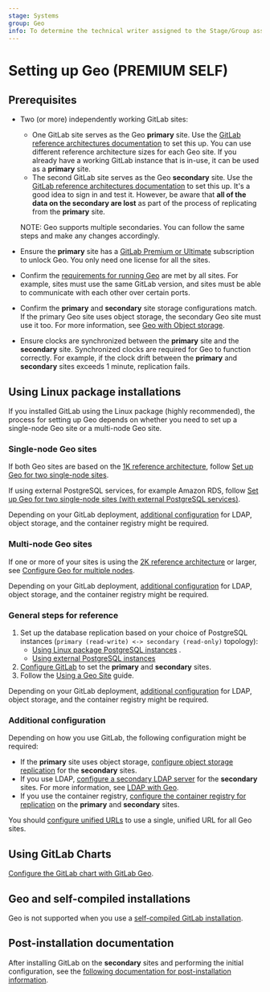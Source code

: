 ```yaml
---
stage: Systems
group: Geo
info: To determine the technical writer assigned to the Stage/Group associated with this page, see https://handbook.gitlab.com/handbook/product/ux/technical-writing/#assignments
---
```


# Setting up Geo **(PREMIUM SELF)**

## Prerequisites

- Two (or more) independently working GitLab sites:
  - One GitLab site serves as the Geo **primary** site. Use the [GitLab reference architectures documentation](../../reference_architectures/index.md) to set this up. You can use different reference architecture sizes for each Geo site. If you already have a working GitLab instance that is in-use, it can be used as a **primary** site.
  - The second GitLab site serves as the Geo **secondary** site. Use the [GitLab reference architectures documentation](../../reference_architectures/index.md) to set this up. It's a good idea to sign in and test it. However, be aware that **all of the data on the secondary are lost** as part of the process of replicating from the **primary** site.

  NOTE:
  Geo supports multiple secondaries. You can follow the same steps and make any changes accordingly.

- Ensure the **primary** site has a [GitLab Premium or Ultimate](https://about.gitlab.com/pricing/) subscription to unlock Geo. You only need one license for all the sites.
- Confirm the [requirements for running Geo](../index.md#requirements-for-running-geo) are met by all sites. For example, sites must use the same GitLab version, and sites must be able to communicate with each other over certain ports.
- Confirm the **primary** and **secondary** site storage configurations match. If the primary Geo site uses object storage, the secondary Geo site must use it too. For more information, see [Geo with Object storage](../replication/object_storage.md).
- Ensure clocks are synchronized between the **primary** site and the **secondary** site. Synchronized clocks are required for Geo to function correctly. For example, if the clock drift between the **primary** and **secondary** sites exceeds 1 minute, replication fails.

## Using Linux package installations

If you installed GitLab using the Linux package (highly recommended), the process for setting up Geo depends on whether you need to set up
a single-node Geo site or a multi-node Geo site.

### Single-node Geo sites

If both Geo sites are based on the [1K reference architecture](../../reference_architectures/1k_users.md), follow
[Set up Geo for two single-node sites](two_single_node_sites.md).

If using external PostgreSQL services, for example Amazon RDS, follow [Set up Geo for two single-node sites (with external PostgreSQL services)](two_single_node_external_services.md).

Depending on your GitLab deployment, [additional configuration](#additional-configuration) for LDAP, object storage, and the container registry might be required.

### Multi-node Geo sites

If one or more of your sites is using the [2K reference architecture](../../reference_architectures/2k_users.md) or larger, see
[Configure Geo for multiple nodes](../replication/multiple_servers.md).

Depending on your GitLab deployment, [additional configuration](#additional-configuration) for LDAP, object storage, and the container registry might be required.

### General steps for reference

1. Set up the database replication based on your choice of PostgreSQL instances (`primary (read-write) <-> secondary (read-only)` topology):
   - [Using Linux package PostgreSQL instances](database.md) .
   - [Using external PostgreSQL instances](external_database.md)
1. [Configure GitLab](../replication/configuration.md) to set the **primary** and **secondary** sites.
1. Follow the [Using a Geo Site](../replication/usage.md) guide.

Depending on your GitLab deployment, [additional configuration](#additional-configuration) for LDAP, object storage, and the container registry might be required.

### Additional configuration

Depending on how you use GitLab, the following configuration might be required:

- If the **primary** site uses object storage, [configure object storage replication](../replication/object_storage.md) for the **secondary** sites.
- If you use LDAP, [configure a secondary LDAP server](../../auth/ldap/index.md) for the **secondary** sites.
  For more information, see [LDAP with Geo](../replication/single_sign_on.md#ldap).
- If you use the container registry, [configure the container registry for replication](../replication/container_registry.md) on the **primary** and **secondary** sites.

You should [configure unified URLs](../secondary_proxy/index.md#set-up-a-unified-url-for-geo-sites) to use a single, unified URL for all Geo sites.

## Using GitLab Charts

[Configure the GitLab chart with GitLab Geo](https://docs.gitlab.com/charts/advanced/geo/).

## Geo and self-compiled installations

Geo is not supported when you use a [self-compiled GitLab installation](../../../install/installation.md).

## Post-installation documentation

After installing GitLab on the **secondary** sites and performing the initial configuration, see the [following documentation for post-installation information](../index.md#post-installation-documentation).
